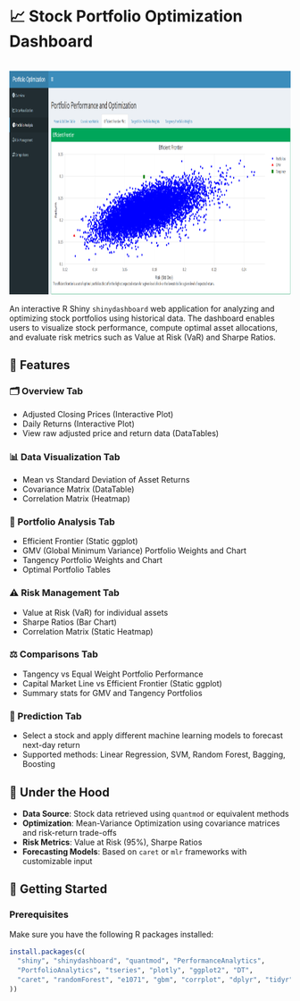 # 📈 Stock Portfolio Optimization Dashboard

<br clear="both">

<div align="center">
  <img height="400" width="100%" src="https://github.com/GodfreyElia/Portfolio_Theory/blob/main/Efficient%20frontier.png"  />
</div>


An interactive R Shiny `shinydashboard` web application for analyzing and optimizing stock portfolios using historical data. The dashboard enables users to visualize stock performance, compute optimal asset allocations, and evaluate risk metrics such as Value at Risk (VaR) and Sharpe Ratios.

## 🔧 Features

### 🗂 Overview Tab
- Adjusted Closing Prices (Interactive Plot)
- Daily Returns (Interactive Plot)
- View raw adjusted price and return data (DataTables)

### 📊 Data Visualization Tab
- Mean vs Standard Deviation of Asset Returns
- Covariance Matrix (DataTable)
- Correlation Matrix (Heatmap)

### 💼 Portfolio Analysis Tab
- Efficient Frontier (Static ggplot)
- GMV (Global Minimum Variance) Portfolio Weights and Chart
- Tangency Portfolio Weights and Chart
- Optimal Portfolio Tables

### ⚠️ Risk Management Tab
- Value at Risk (VaR) for individual assets
- Sharpe Ratios (Bar Chart)
- Correlation Matrix (Static Heatmap)

### ⚖️ Comparisons Tab
- Tangency vs Equal Weight Portfolio Performance
- Capital Market Line vs Efficient Frontier (Static ggplot)
- Summary stats for GMV and Tangency Portfolios

### 🔮 Prediction Tab
- Select a stock and apply different machine learning models to forecast next-day return
- Supported methods: Linear Regression, SVM, Random Forest, Bagging, Boosting

## 🧠 Under the Hood

- **Data Source**: Stock data retrieved using `quantmod` or equivalent methods
- **Optimization**: Mean-Variance Optimization using covariance matrices and risk-return trade-offs
- **Risk Metrics**: Value at Risk (95%), Sharpe Ratios
- **Forecasting Models**: Based on `caret` or `mlr` frameworks with customizable input

## 🚀 Getting Started

### Prerequisites

Make sure you have the following R packages installed:

```r
install.packages(c(
  "shiny", "shinydashboard", "quantmod", "PerformanceAnalytics",
  "PortfolioAnalytics", "tseries", "plotly", "ggplot2", "DT",
  "caret", "randomForest", "e1071", "gbm", "corrplot", "dplyr", "tidyr", "zoo"
))
